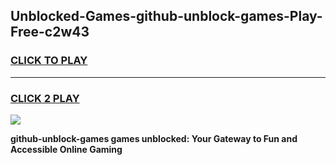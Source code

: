 
## Unblocked-Games-github-unblock-games-Play-Free-c2w43
<h3>
<a href="https://premium76.site?title=github-unblock-games&ref=23A">CLICK TO PLAY</a></h3>
<hr>

<h3>
<a href="https://premium76.site?title=github-unblock-games&ref=23A">CLICK 2 PLAY</a>
  
</h3>

<a href="https://premium76.site?title=github-unblock-games&ref=23A"><img src="https://clearcache.store/games.png"></a>


**github-unblock-games games unblocked: Your Gateway to Fun and Accessible Online Gaming**
